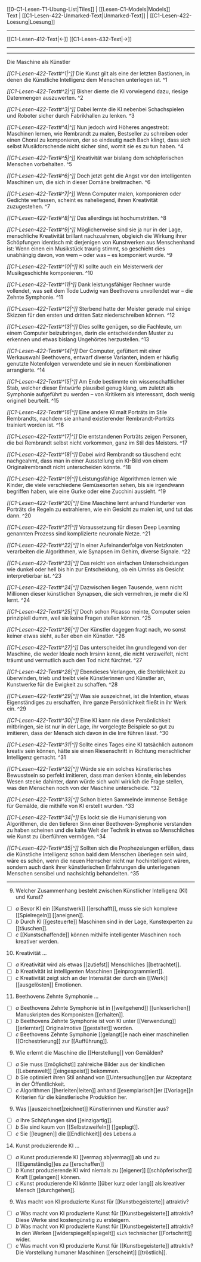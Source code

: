    [[0-C1-Lesen-T1-Ubung-List|Tiles]] | [[Lesen-C1-Models|Models]]    
   Text  | [[C1-Lesen-422-Unmarked-Text|Unmarked-Text]] | [[C1-Lesen-422-Loesung|Loesung]]    

---

   [[C1-Lesen-412-Text|←]]          [[C1-Lesen-432-Text|→]]   

---
---

Die Maschine als Künstler

*[[C1-Lesen-422-Text#^1|^]]* Die Kunst gilt als eine der letzten Bastionen, in denen die Künstliche Intelligenz dem Menschen unterlegen ist. ^1

*[[C1-Lesen-422-Text#^2|^]]* Bisher diente die KI vorwiegend dazu, riesige Datenmengen auszuwerten. ^2

*[[C1-Lesen-422-Text#^3|^]]* Dabei lernte die KI nebenbei Schachspielen und Roboter sicher durch Fabrikhallen zu lenken. ^3

*[[C1-Lesen-422-Text#^4|^]]* Nun jedoch wird Höheres angestrebt: Maschinen lernen, wie Rembrandt zu malen, Bestseller zu schreiben oder einen Choral zu komponieren, der so eindeutig nach Bach klingt, dass sich selbst Musikforschende nicht sicher sind, womit sie es zu tun haben. ^4


*[[C1-Lesen-422-Text#^5|^]]* Kreativität war bislang dem schöpferischen Menschen vorbehalten. ^5

*[[C1-Lesen-422-Text#^6|^]]* Doch jetzt geht die Angst vor den intelligenten Maschinen um, die sich in dieser Domäne breitmachen. ^6

*[[C1-Lesen-422-Text#^7|^]]* Wenn Computer malen, komponieren oder Gedichte verfassen, scheint es naheliegend, ihnen Kreativität zuzugestehen. ^7

*[[C1-Lesen-422-Text#^8|^]]* Das allerdings ist hochumstritten. ^8

*[[C1-Lesen-422-Text#^9|^]]* Möglicherweise sind sie ja nur in der Lage, menschliche Kreativität brillant nachzuahmen, obgleich die Wirkung ihrer Schöpfungen identisch mit derjenigen von Kunstwerken aus Menschenhand ist: Wenn einen ein Musikstück traurig stimmt, so geschieht dies unabhängig davon, von wem – oder was – es komponiert wurde. ^9


*[[C1-Lesen-422-Text#^10|^]]* KI sollte auch ein Meisterwerk der Musikgeschichte komponieren. ^10

*[[C1-Lesen-422-Text#^11|^]]* Dank leistungsfähiger Rechner wurde vollendet, was seit dem Tode Ludwig van Beethovens unvollendet war – die Zehnte Symphonie. ^11

*[[C1-Lesen-422-Text#^12|^]]* Sterbend hatte der Meister gerade mal einige Skizzen für den ersten und dritten Satz niederschreiben können. ^12

*[[C1-Lesen-422-Text#^13|^]]* Dies sollte genügen, so die Fachleute, um einem Computer beizubringen, darin die entscheidenden Muster zu erkennen und etwas bislang Ungehörtes herzustellen. ^13

*[[C1-Lesen-422-Text#^14|^]]* Der Computer, gefüttert mit einer Werkauswahl Beethovens, entwarf diverse Varianten, indem er häufig genutzte Notenfolgen verwendete und sie in neuen Kombinationen arrangierte. ^14

*[[C1-Lesen-422-Text#^15|^]]* Am Ende bestimmte ein wissenschaftlicher Stab, welcher dieser Entwürfe plausibel genug klang, um zuletzt als Symphonie aufgeführt zu werden – von Kritikern als interessant, doch wenig originell beurteilt. ^15


*[[C1-Lesen-422-Text#^16|^]]* Eine andere KI malt Porträts im Stile Rembrandts, nachdem sie anhand existierender Rembrandt-Porträts trainiert worden ist. ^16

*[[C1-Lesen-422-Text#^17|^]]* Die entstandenen Porträts zeigen Personen, die bei Rembrandt selbst nicht vorkommen, ganz im Stil des Meisters. ^17

*[[C1-Lesen-422-Text#^18|^]]* Dabei wird Rembrandt so täuschend echt nachgeahmt, dass man in einer Ausstellung ein KI-Bild von einem Originalrembrandt nicht unterscheiden könnte. ^18


*[[C1-Lesen-422-Text#^19|^]]* Leistungsfähige Algorithmen lernen wie Kinder, die viele verschiedene Gemüsesorten sehen, bis sie irgendwann begriffen haben, wie eine Gurke oder eine Zucchini aussieht. ^19

*[[C1-Lesen-422-Text#^20|^]]* Eine Maschine lernt anhand Hunderter von Porträts die Regeln zu extrahieren, wie ein Gesicht zu malen ist, und tut das dann. ^20

*[[C1-Lesen-422-Text#^21|^]]* Voraussetzung für diesen Deep Learning genannten Prozess sind komplizierte neuronale Netze. ^21

*[[C1-Lesen-422-Text#^22|^]]* In einer Aufeinanderfolge von Netzknoten verarbeiten die Algorithmen, wie Synapsen im Gehirn, diverse Signale. ^22

*[[C1-Lesen-422-Text#^23|^]]* Das reicht von einfachen Unterscheidungen wie dunkel oder hell bis hin zur Entscheidung, ob ein Umriss als Gesicht interpretierbar ist. ^23

*[[C1-Lesen-422-Text#^24|^]]* Dazwischen liegen Tausende, wenn nicht Millionen dieser künstlichen Synapsen, die sich vermehren, je mehr die KI lernt. ^24


*[[C1-Lesen-422-Text#^25|^]]* Doch schon Picasso meinte, Computer seien prinzipiell dumm, weil sie keine Fragen stellen können. ^25

*[[C1-Lesen-422-Text#^26|^]]* Der Künstler dagegen fragt nach, wo sonst keiner etwas sieht, außer eben ein Künstler. ^26

*[[C1-Lesen-422-Text#^27|^]]* Das unterscheidet ihn grundlegend von der Maschine, die weder Ideale noch Irrsinn kennt, die nicht verzweifelt, nicht träumt und vermutlich auch den Tod nicht fürchtet. ^27

*[[C1-Lesen-422-Text#^28|^]]* Ebendieses Verlangen, die Sterblichkeit zu überwinden, trieb und treibt viele Künstlerinnen und Künstler an, Kunstwerke für die Ewigkeit zu schaffen. ^28

*[[C1-Lesen-422-Text#^29|^]]* Was sie auszeichnet, ist die Intention, etwas Eigenständiges zu erschaffen, ihre ganze Persönlichkeit fließt in ihr Werk ein. ^29

*[[C1-Lesen-422-Text#^30|^]]* Eine KI kann nie diese Persönlichkeit mitbringen, sie ist nur in der Lage, ihr vorgelegte Beispiele so gut zu imitieren, dass der Mensch sich davon in die Irre führen lässt. ^30

*[[C1-Lesen-422-Text#^31|^]]* Sollte eines Tages eine KI tatsächlich autonom kreativ sein können, hätte sie einen Riesenschritt in Richtung menschlicher Intelligenz gemacht. ^31

*[[C1-Lesen-422-Text#^32|^]]* Würde sie ein solches künstlerisches Bewusstsein so perfekt imitieren, dass man denken könnte, ein lebendes Wesen stecke dahinter, dann würde sich wohl wirklich die Frage stellen, was den Menschen noch von der Maschine unterscheide. ^32


*[[C1-Lesen-422-Text#^33|^]]* Schon bieten Sammelnde immense Beträge für Gemälde, die mithilfe von KI erstellt wurden. ^33

*[[C1-Lesen-422-Text#^34|^]]* Es lockt sie die Humanisierung von Algorithmen, die den tieferen Sinn einer Beethoven-Symphonie verstanden zu haben scheinen und die kalte Welt der Technik in etwas so Menschliches wie Kunst zu überführen vermögen. ^34

*[[C1-Lesen-422-Text#^35|^]]* Sollten sich die Prophezeiungen erfüllen, dass die Künstliche Intelligenz schon bald dem Menschen überlegen sein wird, wäre es schön, wenn die neuen Herrscher nicht nur hochintelligent wären, sondern auch dank ihrer künstlerischen Erfahrungen die unterlegenen Menschen sensibel und nachsichtig behandelten. ^35


---

9. Welcher Zusammenhang besteht zwischen Künstlicher Intelligenz (KI) und Kunst?
- [ ] _a_ Bevor KI ein [[Kunstwerk]] [[erschafft]], muss sie sich komplexe [[Spielregeln]] [[aneignen]].
- [ ] _b_ Durch KI [[gesteuerte]] Maschinen sind in der Lage, Kunstexperten zu [[täuschen]].
- [ ] _c_ [[Kunstschaffende]] können mithilfe intelligenter Maschinen noch kreativer werden.

10. Kreativität …
- [ ] _a_ Kreativität wird als etwas [[zutiefst]] Menschliches [[betrachtet]].
- [ ] _b_ Kreativität ist intelligenten Maschinen [[einprogrammiert]].
- [ ] _c_ Kreativität zeigt sich an der Intensität der durch ein [[Werk]] [[ausgelösten]] Emotionen.

11. Beethovens Zehnte Symphonie …
- [ ] _a_ Beethovens Zehnte Symphonie ist in [[weitgehend]] [[unleserlichen]] Manuskripten des Komponisten [[erhalten]].
- [ ] _b_ Beethovens Zehnte Symphonie ist von KI unter [[Verwendung]] [[erlernter]] Originalmotive [[gestaltet]] worden.
- [ ] _c_ Beethovens Zehnte Symphonie [[gelangt]]e nach einer maschinellen [[Orchestrierung]] zur [[Aufführung]].

9. Wie erlernt die Maschine die [[Herstellung]] von Gemälden?
- [ ] _a_ Sie muss [[möglichst]] zahlreiche Bilder aus der kindlichen [[Lebenswelt]] [[eingespeist]] bekommen.
- [ ] _b_ Sie optimiert ihren Stil anhand von [[Untersuchung]]en zur Akzeptanz in der Öffentlichkeit.
- [ ] _c_ Algorithmen [[herleiten|leiten]] anhand [[exemplarisch]]er [[Vorlage]]n Kriterien für die künstlerische Produktion her.

9. Was [[auszeichnet|zeichnet]] Künstlerinnen und Künstler aus?
- [ ] _a_ Ihre Schöpfungen sind [[einzigartig]].
- [ ] _b_ Sie sind kaum von [[Selbstzweifeln]] [[geplagt]].
- [ ] _c_ Sie [[leugnen]] die [[Endlichkeit]] des Lebens.a

14. Kunst produzierende KI …
- [ ] _a_ Kunst produzierende KI [[vermag ab|vermag]] ab und zu [[Eigenständig]]es zu [[erschaffen]]
- [ ] _b_ Kunst produzierende KI wird niemals zu [[eigener]] [[schöpferischer]] Kraft [[gelangen]] können.
- [ ] _c_ Kunst produzierende KI könnte [[über kurz oder lang]] als kreativer Mensch [[durchgehen]].

9. Was macht von KI produzierte Kunst für [[Kunstbegeisterte]] attraktiv?
- [ ] _a_ Was macht von KI produzierte Kunst für [[Kunstbegeisterte]] attraktiv? Diese Werke sind kostengünstig zu ersteigern.
- [ ] _b_ Was macht von KI produzierte Kunst für [[Kunstbegeisterte]] attraktiv? In den Werken [[widerspiegelt|spiegelt]] `sich` technischer [[Fortschritt]] wider.
- [ ] _c_ Was macht von KI produzierte Kunst für [[Kunstbegeisterte]] attraktiv? Die Vorstellung humaner Maschinen [[erscheint]] [[tröstlich]].